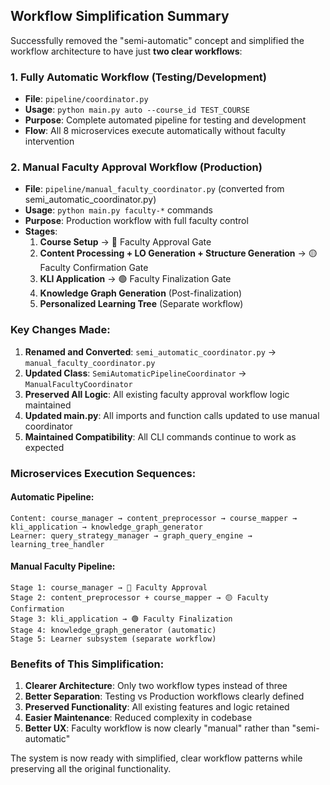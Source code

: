 ## Workflow Simplification Summary

Successfully removed the "semi-automatic" concept and simplified the workflow architecture to have just **two clear workflows**:

### 1. **Fully Automatic Workflow** (Testing/Development)
- **File**: `pipeline/coordinator.py`
- **Usage**: `python main.py auto --course_id TEST_COURSE`
- **Purpose**: Complete automated pipeline for testing and development
- **Flow**: All 8 microservices execute automatically without faculty intervention

### 2. **Manual Faculty Approval Workflow** (Production)
- **File**: `pipeline/manual_faculty_coordinator.py` (converted from semi_automatic_coordinator.py)
- **Usage**: `python main.py faculty-*` commands
- **Purpose**: Production workflow with full faculty control
- **Stages**:
  1. **Course Setup** → 🔵 Faculty Approval Gate
  2. **Content Processing + LO Generation + Structure Generation** → 🟡 Faculty Confirmation Gate
  3. **KLI Application** → 🟢 Faculty Finalization Gate
  4. **Knowledge Graph Generation** (Post-finalization)
  5. **Personalized Learning Tree** (Separate workflow)

### **Key Changes Made**:

1. **Renamed and Converted**: `semi_automatic_coordinator.py` → `manual_faculty_coordinator.py`
2. **Updated Class**: `SemiAutomaticPipelineCoordinator` → `ManualFacultyCoordinator`
3. **Preserved All Logic**: All existing faculty approval workflow logic maintained
4. **Updated main.py**: All imports and function calls updated to use manual coordinator
5. **Maintained Compatibility**: All CLI commands continue to work as expected

### **Microservices Execution Sequences**:

#### **Automatic Pipeline**:
```
Content: course_manager → content_preprocessor → course_mapper → kli_application → knowledge_graph_generator
Learner: query_strategy_manager → graph_query_engine → learning_tree_handler
```

#### **Manual Faculty Pipeline**:
```
Stage 1: course_manager → 🔵 Faculty Approval
Stage 2: content_preprocessor + course_mapper → 🟡 Faculty Confirmation  
Stage 3: kli_application → 🟢 Faculty Finalization
Stage 4: knowledge_graph_generator (automatic)
Stage 5: Learner subsystem (separate workflow)
```

### **Benefits of This Simplification**:

1. **Clearer Architecture**: Only two workflow types instead of three
2. **Better Separation**: Testing vs Production workflows clearly defined
3. **Preserved Functionality**: All existing features and logic retained
4. **Easier Maintenance**: Reduced complexity in codebase
5. **Better UX**: Faculty workflow is now clearly "manual" rather than "semi-automatic"

The system is now ready with simplified, clear workflow patterns while preserving all the original functionality.
